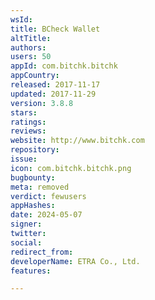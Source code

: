 ```yaml
---
wsId: 
title: BCheck Wallet
altTitle: 
authors: 
users: 50
appId: com.bitchk.bitchk
appCountry: 
released: 2017-11-17
updated: 2017-11-29
version: 3.8.8
stars: 
ratings: 
reviews: 
website: http://www.bitchk.com
repository: 
issue: 
icon: com.bitchk.bitchk.png
bugbounty: 
meta: removed
verdict: fewusers
appHashes: 
date: 2024-05-07
signer: 
twitter: 
social: 
redirect_from: 
developerName: ETRA Co., Ltd.
features: 

---
```



